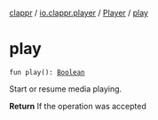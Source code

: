 [clappr](../../index.md) / [io.clappr.player](../index.md) / [Player](index.md) / [play](.)

# play

`fun play(): `[`Boolean`](https://kotlinlang.org/api/latest/jvm/stdlib/kotlin/-boolean/index.html)

Start or resume media playing.

**Return**
If the operation was accepted

